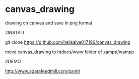 # canvas_drawing
drawing on canvas and save in png format

#INSTALL

git clone https://github.com/hellsalve017196/canvas_drawing 

move canvas_drawing to htdocs/www folder of xampp/wampp

#DEMO

http://www.agatafeedmill.com/paint/

